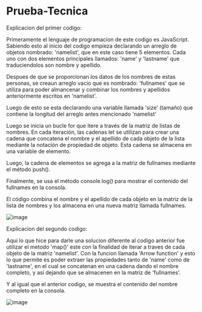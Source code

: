 # Prueba-Tecnica

Explicacion del primer codigo:

Primeramente el lenguaje de programacion de este codigo es JavaScript. Sabiendo esto al inicio del codigo empieza declarando un arreglo de objetos nombrado: 'namelist', que en este caso tiene 5 elementos. Cada uno con dos elementos principales llamados: 'name' y 'lastname' que traduciendolos son nombre y apellido.

Despues de que se proporcionan los datos de los nombres de estas personas, se creaun arreglo vacio que es nombrado: 'fullnames'
que se utiliza para poder almancenar y combinar los nombres y apellidos anteriormente escritos en 'namelist'.

Luego de esto se esta declarando una variable llamada 'size' (tamaño) que contiene la longitud del arreglo antes mencionado 'namelist'

Luego se inicia un bucle for que itere a través de la matriz de listas de nombres. En cada iteración, las cadenas let se utilizan para crear una cadena que concatena el nombre y el apellido de cada objeto de la lista mediante la notación de propiedad de objeto. Esta cadena se almacena en una variable de elemento.

Luego, la cadena de elementos se agrega a la matriz de fullnames mediante el método push().

Finalmente, se usa el método console.log() para mostrar el contenido del fullnames en la consola.

El código combina el nombre y el apellido de cada objeto en la matriz de la lista de nombres y los almacena en una nueva matriz llamada fullnames.

![image](https://user-images.githubusercontent.com/128757228/235797279-df99de6f-dbcc-40bd-988d-6f2b4164517e.png)



Explicacion del segundo codigo:

Aqui lo que hice para darle una solucion diferente al codigo anterior fue utilizar el metodo 'map()'  este con la finalidad de iterar a traves de cada objeto de la matriz 'namelist'. Con la funcion llamada 'Arrow function' y esto lo que permite es poder extraer las propiedades tanto de 'name' como de 'lastname', en el cual se concatenan en una cadena dando el nombre completo, y asi dejando que se almacenen en la matriz de 'fullnames'.

Y al igual que el anterior codigo, se muestra el contenido del nombre completo en la consola.

![image](https://user-images.githubusercontent.com/128757228/235797587-5d6a2b48-19ad-4da5-8273-1e1832bc5ec6.png)



